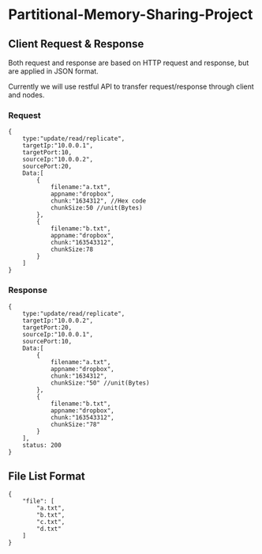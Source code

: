 # Partitional-Memory-Sharing-Project


## Client Request & Response
Both request and response are based on HTTP request and response, but are applied in JSON format.


Currently we will use restful API to transfer request/response through client and nodes. 
### Request
```
{
    type:"update/read/replicate",
    targetIp:"10.0.0.1",
    targetPort:10,
    sourceIp:"10.0.0.2",
    sourcePort:20,
    Data:[
        {
            filename:"a.txt",
            appname:"dropbox",
            chunk:"1634312", //Hex code
            chunkSize:50 //unit(Bytes)
        },
        {
            filename:"b.txt",
            appname:"dropbox",
            chunk:"163543312",
            chunkSize:78 
        }
    ]
}
```
### Response
```
{
    type:"update/read/replicate",
    targetIp:"10.0.0.2",
    targetPort:20,
    sourceIp:"10.0.0.1",
    sourcePort:10,
    Data:[
        {
            filename:"a.txt",
            appname:"dropbox",
            chunk:"1634312",
            chunkSize:"50" //unit(Bytes)
        },
        {
            filename:"b.txt",
            appname:"dropbox",
            chunk:"163543312",
            chunkSize:"78" 
        }
    ],
    status: 200
}
```

## File List Format
```
{
    "file": [
        "a.txt",
        "b.txt",
        "c.txt",
        "d.txt"
    ]
}
```